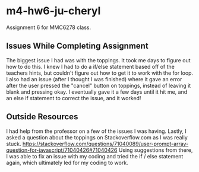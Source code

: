 # m4-hw6-ju-cheryl
Assignment 6 for MMC6278 class.

## Issues While Completing Assignment
The biggest issue I had was with the toppings. It took me days to figure out how to do this. I knew I had to do a if/else statement based off of the teachers hints, but couldn't figure out how to get it to work with the for loop. I also had an issue (after I thought I was finished) where it gave an error after the user pressed the "cancel" button on toppings, instead of leaving it blank and pressing okay. I eventually gave it a few days until it hit me, and an else if statement to correct the issue, and it worked!

## Outside Resources
I had help from the professor on a few of the issues I was having. Lastly, I asked a question about the toppings on Stackoverflow.com as I was really stuck. https://stackoverflow.com/questions/71040089/user-prompt-array-question-for-javascript/71040426#71040426 Using suggestions from there, I was able to fix an issue with my coding and tried the if / else statement again, which ultimately led for my coding to work.

